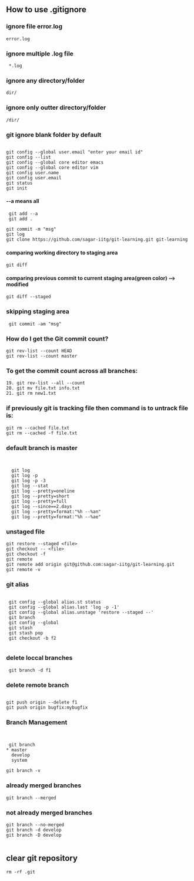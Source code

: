 
## How to use .gitignore

###  ignore file error.log
```
error.log
```

### ignore multiple .log file

```
 *.log
```


### ignore any directory/folder

```
dir/
```
### ignore only outter directory/folder

```
/dir/
```


### git ignore blank folder by default




```

git config --global user.email "enter your email id"
git config --list
git config --global core editor emacs
git config --global core editor vim
git config user.name
git config user.email
git status
git init

```

#### --a means all



```
 git add --a
 git add .
```

```
git commit -m "msg"
git log
git clone https://github.com/sagar-iitg/git-learning.git git-learning
```


#### comparing working directory to staging area

```
git diff 
```
#### comparing previous commit to current staging area(green color) --> modified
```
git diff --staged
```

### skipping staging area

```
 git commit -am "msg"
```



### How do I get the Git commit count?

```
git rev-list --count HEAD
git rev-list --count master 
```



### To get the commit count across all branches:

```
19. git rev-list --all --count 
20. git mv file.txt info.txt
21. git rm new1.txt
```




### if previously git is tracking file then command is to untrack file is:

```
git rm --cached file.txt
git rm --cached -f file.txt

```



### default branch is master


```


  git log
  git log -p
  git log -p -3
  git log --stat
  git log --pretty=oneline
  git log --pretty=short
  git log --pretty=full
  git log --since==2.days
  git log --pretty=format:"%h --%an"
  git log --pretty=format:"%h --%ae"

```



### unstaged file


```
git restore --staged <file>
git checkout -- <file>
git checkout -f
git remote  
git remote add origin git@github.com:sagar-iitg/git-learning.git
git remote -v

```





### git alias

```

 git config --global alias.st status 
 git config --global alias.last 'log -p -1'
 git config --global alias.unstage 'restore --staged --'
 git branch
 git config --global 
 git stash
 git stash pop
 git checkout -b f2


```



### delete loccal branches

```
 git branch -d f1

```




### delete remote branch
```

git push origin --delete f1
git push origin bugfix:mybugfix

```


### Branch Management




```


 git branch
* master
  develop
  system

git branch -v
```



### already merged branches
```
git branch --merged
```

### not already merged branches  

```
git branch --no-merged
git branch -d develop
git branch -D develop


```



## clear git repository


```
rm -rf .git

```

